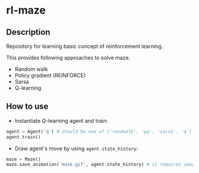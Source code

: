 # rl-maze

## Description

Repository for learning basic concept of reinforcement learning.

This provides following approaches to solve maze.

* Random walk
* Policy gradient (REINFORCE)
* Sarsa
* Q-learning

## How to use

* Instantiate Q-learning agent and train:

```python
agent = Agent('q') # should be one of ['randwalk', 'pg', 'sarsa', 'q']
agent.train()
```

* Draw agent's move by using `agent.state_history`:

```python
maze = Maze()
maze.save_animation('maze.gif', agent.state_history) # it requires imagemagick
```
